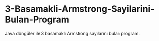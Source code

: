 # 3-Basamakli-Armstrong-Sayilarini-Bulan-Program
Java döngüler ile 3 basamaklı Armstrong sayılarını bulan program.
